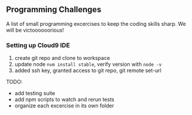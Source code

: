 ## Programming Challenges

A list of small programming excercises to keep the coding skills sharp.  We will 
be victoooooorious!

### Setting up Cloud9 IDE
1. create git repo and clone to workspace
2. update node ```nvm install stable```, verify version with ```node -v```
3. added ssh key, granted access to git repo, git remote set-url

TODO:
- add testing suite
- add npm scripts to watch and rerun tests
- organize each excercise in its own folder